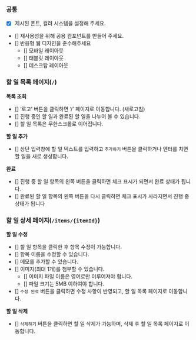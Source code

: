 ### 공통

- [x] 제시된 폰트, 컬러 시스템을 설정해 주세요.
- [] 재사용성을 위해 공용 컴포넌트를 만들어 주세요.
- [] 반응형 웹 디자인을 준수해주세요
    - [] 모바일 레이아웃
    - [] 태블릿 레이아웃
    - [] 데스크탑 레이아웃

### 할 일 목록 페이지(`/`)

**목록 조회**

- [] ‘로고’ 버튼을 클릭하면 ‘/’ 페이지로 이동합니다. (새로고침)
- [] 진행 중인 할 일과 완료된 할 일을 나누어 볼 수 있습니다.
- [] 할 일 목록은 무한스크롤로 이어집니다.

**할 일 추가**

- [] 상단 입력창에 할 일 텍스트를 입력하고 `추가하기` 버튼을 클릭하거나 엔터를 치면 할 일을 새로 생성합니다.

**완료**

- [] 진행 중 할 일 항목의 왼쪽 버튼을 클릭하면 체크 표시가 되면서 완료 상태가 됩니다.
- [] 완료된 할 일 항목의 왼쪽 버튼을 다시 클릭하면 체크 표시가 사라지면서 진행 중 상태가 됩니다

### 할 일 상세 페이지(`/items/{itemId}`)

**할 일 수정**

- [] 할 일 항목을 클릭한 후 항목 수정이 가능합니다.
- [] 항목 이름을 수정할 수 있습니다.
- [] 메모를 추가할 수 있습니다.
- [] 이미지(최대 1개)를 첨부할 수 있습니다.
    - [] 이미지 파일 이름은 영어로만 이루어져야 합니다.
    - [] 파일 크기는 5MB 이하여야 합니다.
- [] `수정 완료` 버튼을 클릭하면 수정 사항이 반영되고, 할 일 목록 페이지로 이동합니다.

**할 일 삭제**

- [] `삭제하기` 버튼을 클릭하면 할 일 삭제가 가능하며, 삭제 후 할 일 목록 페이지로 이동합니다.